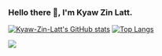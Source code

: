 ### Hello there 👋, I'm Kyaw Zin Latt.

[![Kyaw-Zin-Latt's GitHub stats](https://github-readme-stats.vercel.app/api?username=Kyaw-Zin-Latt)](https://github.com/anuraghazra/github-readme-stats)
[![Top Langs](https://github-readme-stats.vercel.app/api/top-langs/?username=Kyaw-Zin-Latt)](https://github.com/Kyaw-Zin-Latt/github-readme-stats)

<img src="https://github-readme-stats.vercel.app/api?username=Kyaw-Zin-Latt&&show_icons=true&title_color=ffffff&icon_color=bb2acf&text_color=daf7dc&bg_color=151515">


<!--
**Kyaw-Zin-Latt/Kyaw-Zin-Latt** is a ✨ _special_ ✨ repository because its `README.md` (this file) appears on your GitHub profile.

Here are some ideas to get you started:

- 🔭 I’m currently third year student.
- 🌱 I’m currently learning 
- 👯 I’m looking to collaborate on ...
- 🤔 I’m looking for help with ...
- 💬 Ask me about ...
- 📫 How to reach me: ...
- 😄 Pronouns: ...
- ⚡ Fun fact: ...
-->
